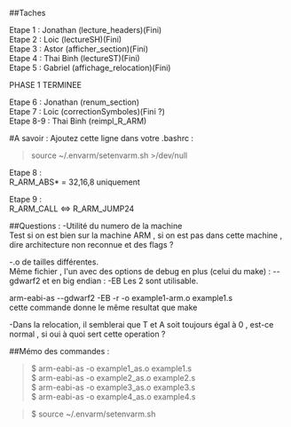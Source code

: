 ##Taches

Etape 1 : Jonathan (lecture_headers)(Fini)  
Etape 2 : Loic (lectureSH)(Fini)  
Etape 3 : Astor (afficher_section)(Fini)  
Etape 4 : Thai Binh (lectureST)(Fini)  
Etape 5 : Gabriel (affichage_relocation)(Fini)  

PHASE 1 TERMINEE

Etape 6 : Jonathan (renum_section)  
Etape 7 : Loic (correctionSymboles)(Fini ?)  
Etape 8-9 : Thai Binh (reimpl_R_ARM)  

#A savoir :
Ajoutez cette ligne dans votre .bashrc :  
> source ~/.envarm/setenvarm.sh >/dev/null

Etape 8 :  
R_ARM_ABS* = 32,16,8 uniquement

Etape 9 :  
R_ARM_CALL <=> R_ARM_JUMP24

##Questions :
-Utilité du numero de la machine  
Test si on est bien sur la machine ARM , si on est pas dans cette machine , dire architecture non reconnue
et des flags ?  

-.o de tailles différentes.  
Même fichier , l'un avec des options de debug en plus (celui du make) : --gdwarf2 et en big endian : -EB
Les 2 sont utilisable.  

arm-eabi-as --gdwarf2  -EB  -r  -o example1-arm.o example1.s  
cette commande donne le même resultat que make  



-Dans la relocation, il semblerai que T et A soit toujours égal à 0 , est-ce normal , si oui à quoi sert cette operation ?



##Mémo des commandes :  

> $ arm-eabi-as -o example1_as.o example1.s  
> $ arm-eabi-as -o example2_as.o example2.s  
> $ arm-eabi-as -o example3_as.o example3.s  
> $ arm-eabi-as -o example4_as.o example4.s  

> $ source ~/.envarm/setenvarm.sh  
